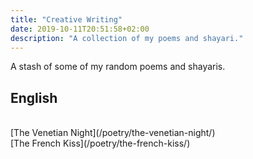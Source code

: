 ```yaml
---
title: "Creative Writing"
date: 2019-10-11T20:51:58+02:00
description: "A collection of my poems and shayari."
---
```


A stash of some of my random poems and shayaris.

## English

<br>
[The Venetian Night](/poetry/the-venetian-night/)<br>
[The French Kiss](/poetry/the-french-kiss/)